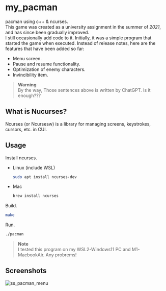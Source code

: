 # my_pacman
pacman using c++ &amp; ncurses.
<br>This game was created as a university assignment in the summer of _2021_, and has since been gradually improved. 
<br>I still occasionally add code to it.
Initially, it was a simple program that started the game when executed.
Instead of release notes, here are the features that have been added so far:

* Menu screen.
* Pause and resume functionality.
* Optimization of enemy characters.
* Invincibility item.

> **Warning**
> <br>By the way, Those sentences above is written by ChatGPT. Is it enough???

## What is Nucurses?
Ncurses (or Ncursesw) is a library for managing screens, keystrokes, cursors, etc. in CUI.

## Usage

Install ncurses.
* Linux (include WSL)
  ```sh
  sudo apt install ncurses-dev
  ```
* Mac
  ```sh
  brew install ncurses
  ```

Build.
```sh
make
```
Run.
```sh
./pacman
```
> **Note**
> <br>I tested this program on my WSL2-Windows11 PC and M1-MacbookAir. Any probrems!

## Screenshots
![ss_pacman_menu](https://user-images.githubusercontent.com/67182687/222733784-ce4c5f86-e5b2-458d-9c29-3b83513479e6.png)
